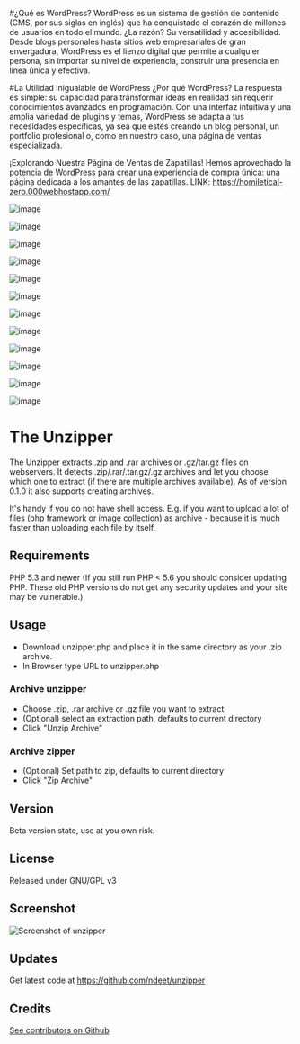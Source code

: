 #¿Qué es WordPress?
WordPress es un sistema de gestión de contenido (CMS, por sus siglas en inglés) que ha conquistado el corazón de millones de usuarios en todo el mundo. ¿La razón? Su versatilidad y accesibilidad. Desde blogs personales hasta sitios web empresariales de gran envergadura, WordPress es el lienzo digital que permite a cualquier persona, sin importar su nivel de experiencia, construir una presencia en línea única y efectiva.

#La Utilidad Inigualable de WordPress
¿Por qué WordPress? La respuesta es simple: su capacidad para transformar ideas en realidad sin requerir conocimientos avanzados en programación. Con una interfaz intuitiva y una amplia variedad de plugins y temas, WordPress se adapta a tus necesidades específicas, ya sea que estés creando un blog personal, un portfolio profesional o, como en nuestro caso, una página de ventas especializada.

¡Explorando Nuestra Página de Ventas de Zapatillas!
Hemos aprovechado la potencia de WordPress para crear una experiencia de compra única: una página dedicada a los amantes de las zapatillas.
LINK: https://homiletical-zero.000webhostapp.com/ 

![image](https://github.com/bochita08/PaginaWordPress/assets/127541271/429213b7-a5b7-4f33-b269-35648fd6e2af)

![image](https://github.com/bochita08/PaginaWordPress/assets/127541271/0057b326-e2cf-4072-900f-b1afccbfbcf5)

![image](https://github.com/bochita08/PaginaWordPress/assets/127541271/54082717-5066-46b7-8834-d545b7ab27a5)

![image](https://github.com/bochita08/PaginaWordPress/assets/127541271/08edfa87-508a-4859-b1dc-fc1c7b675322)

![image](https://github.com/bochita08/PaginaWordPress/assets/127541271/e2ba872d-073f-44f7-b59b-674f4377a8de)

![image](https://github.com/bochita08/PaginaWordPress/assets/127541271/61127d33-ab33-4887-9834-28cea2406877)

![image](https://github.com/bochita08/PaginaWordPress/assets/127541271/fe2f869e-e715-4549-b457-501ee2a97a6c)

![image](https://github.com/bochita08/PaginaWordPress/assets/127541271/3cc59081-09e5-447a-b9e7-8d00075c2931)

![image](https://github.com/bochita08/PaginaWordPress/assets/127541271/687d325c-7dde-433e-a243-68a52572d558)

![image](https://github.com/bochita08/PaginaWordPress/assets/127541271/838aa76a-dec8-4573-9b35-eb9ef053693e)

![image](https://github.com/bochita08/PaginaWordPress/assets/127541271/c7c5f012-a501-4bad-b635-adaedbf7aab7)

![image](https://github.com/bochita08/PaginaWordPress/assets/127541271/115f82a2-30d0-44c8-b955-9d20cb263f65)



# The Unzipper

The Unzipper extracts .zip and .rar archives or .gz/tar.gz files on webservers. It detects .zip/.rar/.tar.gz/.gz archives and let you choose which one to extract (if there are multiple archives available).
As of version 0.1.0 it also supports creating archives.

It's handy if you do not have shell access. E.g. if you want to upload a lot of files (php framework or image collection) as archive - because it is much faster than uploading each file by itself.


## Requirements    
PHP 5.3 and newer
(If you still run PHP < 5.6 you should consider updating PHP. These old PHP versions do not get any security updates and your site may be vulnerable.)


## Usage
* Download unzipper.php and place it in the same directory as your .zip archive.
* In Browser type URL to unzipper.php

### Archive unzipper
* Choose .zip, .rar archive or .gz file you want to extract
* (Optional) select an extraction path, defaults to current directory
* Click "Unzip Archive"

### Archive zipper
* (Optional) Set path to zip, defaults to current directory
* Click "Zip Archive"

## Version
Beta version state, use at you own risk.


## License
Released under GNU/GPL v3


## Screenshot   
![Screenshot of unzipper](https://cloud.githubusercontent.com/assets/1136761/17080297/1bccbd60-512a-11e6-89cb-c6c112270154.png)


## Updates    
Get latest code at https://github.com/ndeet/unzipper


## Credits   
[See contributors on Github](https://github.com/ndeet/unzipper/graphs/contributors)  
